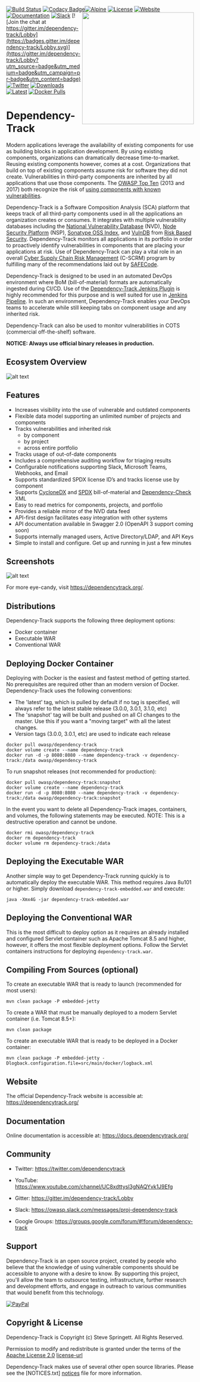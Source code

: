 [![Build Status](https://travis-ci.org/DependencyTrack/dependency-track.svg?branch=3.0-dev)](https://travis-ci.org/DependencyTrack/dependency-track) 
[![Codacy Badge](https://api.codacy.com/project/badge/Grade/a1d99b45c27e4d069f94d24bcce8d7e6)](https://www.codacy.com/app/stevespringett/dependency-track?utm_source=github.com&amp;utm_medium=referral&amp;utm_content=DependencyTrack/dependency-track&amp;utm_campaign=Badge_Grade)[![Alpine](https://img.shields.io/badge/built%20on-Alpine-blue.svg)](https://github.com/stevespringett/Alpine)
<img src="https://docs.dependencytrack.org/images/dt.svg" width="300" align="right">
[![License][license-image]][license-url]
[![Website](https://img.shields.io/badge/https://-dependencytrack.org-blue.svg)](https://dependencytrack.org/)
[![Documentation](https://img.shields.io/badge/read-documentation-blue.svg)](https://docs.dependencytrack.org/)
[![Slack](https://img.shields.io/badge/chat%20on-slack-46BC99.svg)](https://owasp.slack.com/messages/proj-dependency-track)
[![Join the chat at https://gitter.im/dependency-track/Lobby](https://badges.gitter.im/dependency-track/Lobby.svg)](https://gitter.im/dependency-track/Lobby?utm_source=badge&utm_medium=badge&utm_campaign=pr-badge&utm_content=badge)
[![Twitter](https://img.shields.io/twitter/url/http/shields.io.svg?style=social&label=Follow)](https://twitter.com/dependencytrack)
[![Downloads](https://img.shields.io/github/downloads/DependencyTrack/dependency-track/total.svg)](https://github.com/DependencyTrack/dependency-track/releases)
[![Latest](https://img.shields.io/github/release/DependencyTrack/dependency-track.svg)](https://github.com/DependencyTrack/dependency-track/releases)
[![Docker Pulls](https://img.shields.io/docker/pulls/owasp/dependency-track.svg)](https://hub.docker.com/r/owasp/dependency-track/)


Dependency-Track
=========

Modern applications leverage the availability of existing components for use as building blocks 
in application development. By using existing components, organizations can dramatically decrease
time-to-market. Reusing existing components however, comes at a cost. Organizations that build on 
top of existing components assume risk for software they did not create. Vulnerabilities in third-party
components are inherited by all applications that use those components. The [OWASP Top Ten] (2013 and 2017)
both recognize the risk of [using components with known vulnerabilities](https://www.owasp.org/index.php/Top_10_2013-A9-Using_Components_with_Known_Vulnerabilities).

Dependency-Track is a Software Composition Analysis (SCA) platform that keeps track of all third-party 
components used in all the applications an organization creates or consumes. It integrates with multiple
vulnerability databases including the [National Vulnerability Database] (NVD), [Node Security Platform] (NSP),
[Sonatype OSS Index], and [VulnDB] from [Risk Based Security]. Dependency-Track monitors all applications in its portfolio in order
to proactively identify vulnerabilities in components that are placing your applications at risk. Use of 
Dependency-Track can play a vital role in an overall [Cyber Supply Chain Risk Management](https://csrc.nist.gov/Projects/Supply-Chain-Risk-Management) (C-SCRM) 
program by fulfilling many of the recommendations laid out by [SAFECode](https://www.safecode.org/wp-content/uploads/2017/05/SAFECode_TPC_Whitepaper.pdf).

Dependency-Track is designed to be used in an automated DevOps environment where BoM (bill-of-material) formats are 
automatically ingested during CI/CD. Use of the [Dependency-Track Jenkins Plugin] is highly recommended for this purpose 
and is well suited for use in [Jenkins Pipeline]. In such an environment, Dependency-Track enables your DevOps teams to 
accelerate while still keeping tabs on component usage and any inherited risk.

Dependency-Track can also be used to monitor vulnerabilities in COTS (commercial off-the-shelf) software.

**NOTICE: Always use official binary releases in production.**

Ecosystem Overview
-------------------

![alt text](https://raw.githubusercontent.com/stevespringett/dependency-track/master/docs/images/integrations.png)

Features
-------------------

* Increases visibility into the use of vulnerable and outdated components
* Flexible data model supporting an unlimited number of projects and components
* Tracks vulnerabilities and inherited risk
  * by component
  * by project
  * across entire portfolio
* Tracks usage of out-of-date components
* Includes a comprehensive auditing workflow for triaging results
* Configurable notifications supporting Slack, Microsoft Teams, Webhooks, and Email
* Supports standardized SPDX license ID’s and tracks license use by component
* Supports [CycloneDX] and [SPDX] bill-of-material and [Dependency-Check] XML
* Easy to read metrics for components, projects, and portfolio
* Provides a reliable mirror of the NVD data feed
* API-first design facilitates easy integration with other systems
* API documentation available in Swagger 2.0 (OpenAPI 3 support coming soon)
* Supports internally managed users, Active Directory/LDAP, and API Keys
* Simple to install and configure. Get up and running in just a few minutes

Screenshots
-------------------
![alt text](https://raw.githubusercontent.com/stevespringett/dependency-track/master/docs/images/screenshots/dashboard.png)

For more eye-candy, visit <https://dependencytrack.org/>.

Distributions
-------------------

Dependency-Track supports the following three deployment options:

* Docker container
* Executable WAR
* Conventional WAR

Deploying Docker Container
-------------------

Deploying with Docker is the easiest and fastest method of getting started. No prerequisites are required
other than an modern version of Docker. Dependency-Track uses the following conventions:


* The 'latest' tag, which is pulled by default if no tag is specified, will always refer to the latest stable release (3.0.0, 3.0.1, 3.1.0, etc)
* The 'snapshot' tag will be built and pushed on all CI changes to the master. Use this if you want a "moving target" with all the latest changes.
* Version tags (3.0.0, 3.0.1, etc) are used to indicate each release


```shell
docker pull owasp/dependency-track
docker volume create --name dependency-track
docker run -d -p 8080:8080 --name dependency-track -v dependency-track:/data owasp/dependency-track
```

To run snapshot releases (not recommended for production):

```shell
docker pull owasp/dependency-track:snapshot
docker volume create --name dependency-track
docker run -d -p 8080:8080 --name dependency-track -v dependency-track:/data owasp/dependency-track:snapshot
```

In the event you want to delete all Dependency-Track images, containers, and volumes, the following statements 
may be executed. NOTE: This is a destructive operation and cannot be undone.


```shell
docker rmi owasp/dependency-track
docker rm dependency-track
docker volume rm dependency-track:/data
```

Deploying the Executable WAR
-------------------

Another simple way to get Dependency-Track running quickly is to automatically deploy the executable WAR. This
method requires Java 8u101 or higher. Simply download `dependency-track-embedded.war` and execute:

```shell
java -Xmx4G -jar dependency-track-embedded.war
```

Deploying the Conventional WAR
-------------------

This is the most difficult to deploy option as it requires an already installed and configured Servlet 
container such as Apache Tomcat 8.5 and higher, however, it offers the most flexible deployment options.
Follow the Servlet containers instructions for deploying `dependency-track.war`.
 
 
Compiling From Sources (optional)
-------------------

To create an executable WAR that is ready to launch (recommended for most users):

```shell
mvn clean package -P embedded-jetty
```

To create a WAR that must be manually deployed to a modern Servlet container (i.e. Tomcat 8.5+):

```shell
mvn clean package
```

To create an executable WAR that is ready to be deployed in a Docker container:

```shell
mvn clean package -P embedded-jetty -Dlogback.configuration.file=src/main/docker/logback.xml
```

Website
-------------------

The official Dependency-Track website is accessible at: <https://dependencytrack.org/>

Documentation
-------------------

Online documentation is accessible at: <https://docs.dependencytrack.org/>

Community
-------------------

* Twitter: <https://twitter.com/dependencytrack>

* YouTube: <https://www.youtube.com/channel/UC8xdttysl3gNAQYvk1J9Efg>

* Gitter: <https://gitter.im/dependency-track/Lobby>

* Slack: <https://owasp.slack.com/messages/proj-dependency-track>

* Google Groups: <https://groups.google.com/forum/#!forum/dependency-track>


Support
-------------------

Dependency-Track is an open source project, created by people who believe that the knowledge of using 
vulnerable components should be accessible to anyone with a desire to know. By supporting this project, you'll
allow the team to outsource testing, infrastructure, further research and development efforts, and engage in 
outreach to various communities that would benefit from this technology.

[![PayPal](https://www.paypalobjects.com/en_US/i/btn/btn_donate_SM.gif)](https://www.paypal.com/cgi-bin/webscr?cmd=_donations&business=paypal%40owasp%2eorg&lc=US&item_name=OWASP%20Dependency-Track&no_note=0&currency_code=USD&bn=PP%2dDonationsBF)

Copyright & License
-------------------

Dependency-Track is Copyright (c) Steve Springett. All Rights Reserved.

Permission to modify and redistribute is granted under the terms of the 
[Apache License 2.0] [license-url]

Dependency-Track makes use of several other open source libraries. Please see
the [NOTICES.txt] [notices] file for more information.

  [National Vulnerability Database]: https://nvd.nist.gov
  [Node Security Platform]: https://nodesecurity.io
  [Sonatype OSS Index]: https://ossindex.sonatype.org
  [VulnDB]: https://vulndb.cyberriskanalytics.com
  [Risk Based Security]: https://www.riskbasedsecurity.com
  [OWASP Top Ten]: https://www.owasp.org/index.php/Category:OWASP_Top_Ten_Project
  [OWASP Wiki]: https://www.owasp.org/index.php/OWASP_Dependency_Track_Project
  [Dependency-Check]: https://www.owasp.org/index.php/OWASP_Dependency_Check
  [Dependency-Track Jenkins Plugin]: https://wiki.jenkins.io/display/JENKINS/OWASP+Dependency-Track+Plugin
  [Jenkins Pipeline]: https://jenkins.io/solutions/pipeline
  [CycloneDX]: http://cyclonedx.org
  [SPDX]: https://spdx.org
  [license-image]: https://img.shields.io/badge/license-apache%20v2-brightgreen.svg
  [license-url]: https://github.com/DependencyTrack/dependency-track/blob/master/LICENSE.txt
  [Apache License 2.0]: https://github.com/DependencyTrack/dependency-track/blob/3.0-dev/LICENSE.txt
  [notices]: https://github.com/DependencyTrack/dependency-track/blob/master/NOTICES.txt
  [Alpine]: https://github.com/stevespringett/Alpine
